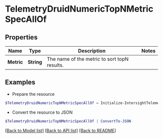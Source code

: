# TelemetryDruidNumericTopNMetricSpecAllOf
## Properties

Name | Type | Description | Notes
------------ | ------------- | ------------- | -------------
**Metric** | **String** | The name of the metric to sort topN results. | 

## Examples

- Prepare the resource
```powershell
$TelemetryDruidNumericTopNMetricSpecAllOf = Initialize-IntersightTelemetryDruidNumericTopNMetricSpecAllOf  -Metric null
```

- Convert the resource to JSON
```powershell
$TelemetryDruidNumericTopNMetricSpecAllOf | ConvertTo-JSON
```

[[Back to Model list]](../README.md#documentation-for-models) [[Back to API list]](../README.md#documentation-for-api-endpoints) [[Back to README]](../README.md)

